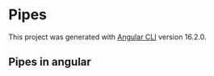 # Pipes

This project was generated with [Angular CLI](https://github.com/angular/angular-cli) version 16.2.0.

## Pipes in angular



